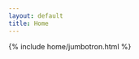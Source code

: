 ```yaml
---
layout: default
title: Home
---
```


{% include home/jumbotron.html %}

<!-- Valentina has been designed to be the foundation of a new stack of open source tools to remake the garment industry.

Small-batch and custom-sized clothing manufacturing is essential to create a sustainable future, preserve small- to medium-sized textile spinning and weaving manufacturers, enable independent and small designers and manufacturers to scale up to make a decent living, rebuild local garment districts, and reduce or eliminate slave labor. -->
